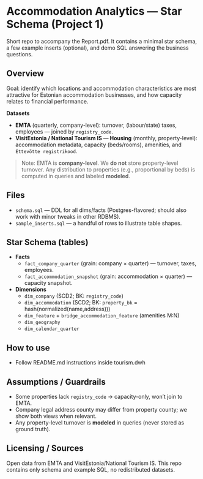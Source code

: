 # Accommodation Analytics — Star Schema (Project 1)

Short repo to accompany the Report.pdf. It contains a minimal star schema, a few example inserts (optional), and demo SQL answering the business questions.

## Overview
Goal: identify which locations and accommodation characteristics are most attractive for Estonian accommodation businesses, and how capacity relates to financial performance.

**Datasets**
- **EMTA** (quarterly, company-level): turnover, (labour/state) taxes, employees — joined by `registry_code`.
- **VisitEstonia / National Tourism IS — Housing** (monthly, property-level): accommodation metadata, capacity (beds/rooms), amenities, and `Ettevõtte registrikood`.

> Note: EMTA is **company-level**. We **do not** store property-level turnover. Any distribution to properties (e.g., proportional by beds) is computed in queries and labeled **modeled**.

## Files
- `schema.sql` — DDL for all dims/facts (Postgres-flavored; should also work with minor tweaks in other RDBMS).
- `sample_inserts.sql` — a handful of rows to illustrate table shapes.

## Star Schema (tables)
- **Facts**
  - `fact_company_quarter` (grain: company × quarter) — turnover, taxes, employees.
  - `fact_accommodation_snapshot` (grain: accommodation × quarter) — capacity snapshot.
- **Dimensions**
  - `dim_company` (SCD2; BK: `registry_code`)
  - `dim_accommodation` (SCD2; BK: `property_bk` = hash(normalized(name,address)))
  - `dim_feature` + `bridge_accommodation_feature` (amenities M:N)
  - `dim_geography`
  - `dim_calendar_quarter`

## How to use
* Follow README.md instructions inside tourism.dwh

## Assumptions / Guardrails
- Some properties lack `registry_code` → capacity-only, won’t join to EMTA.
- Company legal address county may differ from property county; we show both views when relevant.
- Any property-level turnover is **modeled** in queries (never stored as ground truth).

## Licensing / Sources
Open data from EMTA and VisitEstonia/National Tourism IS. This repo contains only schema and example SQL, no redistributed datasets.

